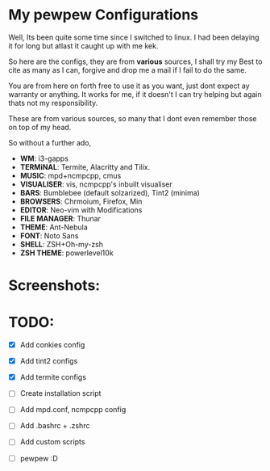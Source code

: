 # My pewpew Configurations

Well, Its been quite some time  since I switched to linux. I had been delaying it for long but atlast it caught up with me kek. 

So here are the configs, they are from **various** sources, I shall try my Best to cite as many as I can, forgive and drop me a mail if I fail to do the same. 

You are from here on forth free to use it as you want, just dont expect ay warranty or anything. It works for me, if it doesn't I can try helping but again thats not my responsibility. 

These are from various sources, so many that I dont even remember those on top of my head. 

So without a further ado,

* **WM**: i3-gapps
* **TERMiNAL**: Termite, Alacritty and Tilix.
* **MUSIC**: mpd+ncmpcpp, cmus
* **VISUALISER**: vis, ncmpcpp's inbuilt visualiser
* **BARS**: Bumblebee (default solzarized), Tint2 (minima)
* **BROWSERS**: Chrmoium, Firefox, Min
* **EDITOR**: Neo-vim with Modifications 
* **FILE MANAGER**: Thunar
* **THEME**: Ant-Nebula
* **FONT**: Noto Sans
* **SHELL**: ZSH+Oh-my-zsh
* **ZSH THEME**: powerlevel10k

# Screenshots: 

# TODO:

- [x]	Add conkies config
- [x] 	Add tint2 configs
- [x]   Add termite configs
- [ ]   Create installation script
- [ ]	Add mpd.conf, ncmpcpp config
- [ ]	Add .bashrc + .zshrc
- [ ]   Add custom scripts
- [ ]	pewpew :D 

